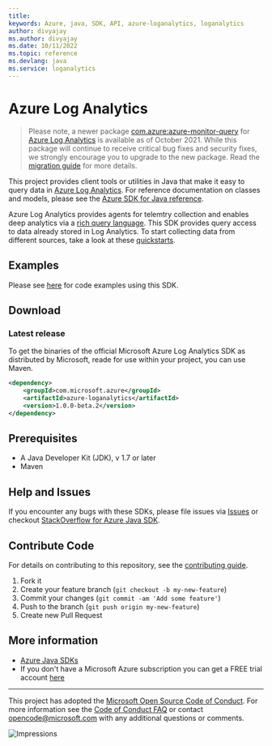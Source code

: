 ```yaml
---
title: 
keywords: Azure, java, SDK, API, azure-loganalytics, loganalytics
author: divyajay
ms.author: divyajay
ms.date: 10/11/2022
ms.topic: reference
ms.devlang: java
ms.service: loganalytics
---
```

# Azure Log Analytics

> Please note, a newer package [com.azure:azure-monitor-query](https://search.maven.org/artifact/com.azure/azure-monitor-query) 
> for [Azure Log Analytics](https://azure.microsoft.com/services/monitor/) is available as of October 2021. While this 
> package will continue to receive critical bug fixes and security fixes, we strongly encourage you to upgrade to the new package.
> Read the [migration guide](https://aka.ms/azsdk/java/migrate/monitorquery) for more details.

This project provides client tools or utilities in Java that make it easy to query data in [Azure Log Analytics](https://azure.microsoft.com/services/log-analytics/). For reference documentation on classes and models, please see the [Azure SDK for Java reference](/java/api/overview/azure/?view=azure-java-stable). 

Azure Log Analytics provides agents for telemtry collection and enables deep analytics via a [rich query language](/azure/data-explorer/kusto/query/). This SDK provides query access to data already stored in Log Analytics. To start collecting data from different sources, take a look at these [quickstarts](/azure/log-analytics/log-analytics-quick-collect-azurevm). 

## Examples

Please see [here](https://github.com/Azure/azure-sdk-for-java/tree/main/sdk/loganalytics/microsoft-azure-loganalytics/samples) for code examples using this SDK. 


## Download

### Latest release

To get the binaries of the official Microsoft Azure Log Analytics SDK as distributed by Microsoft, reade for use within your project, you can use Maven.

[//]: # ({x-version-update-start;com.microsoft.azure:azure-loganalytics;current})
```xml
<dependency>
    <groupId>com.microsoft.azure</groupId>
    <artifactId>azure-loganalytics</artifactId>
    <version>1.0.0-beta.2</version>
</dependency>
```
[//]: # ({x-version-update-end})

## Prerequisites

- A Java Developer Kit (JDK), v 1.7 or later
- Maven

## Help and Issues

If you encounter any bugs with these SDKs, please file issues via [Issues](https://github.com/Azure/azure-sdk-for-java/issues) or checkout [StackOverflow for Azure Java SDK](https://stackoverflow.com/questions/tagged/azure-java-sdk).

## Contribute Code

For details on contributing to this repository, see the [contributing guide](https://github.com/Azure/azure-sdk-for-java/blob/main/CONTRIBUTING.md).

1. Fork it
2. Create your feature branch (`git checkout -b my-new-feature`)
3. Commit your changes (`git commit -am 'Add some feature'`)
4. Push to the branch (`git push origin my-new-feature`)
5. Create new Pull Request

## More information
- [Azure Java SDKs](/java/azure/)
- If you don't have a Microsoft Azure subscription you can get a FREE trial account [here](https://go.microsoft.com/fwlink/?LinkId=330212)

---

This project has adopted the [Microsoft Open Source Code of Conduct](https://opensource.microsoft.com/codeofconduct/). For more information see the [Code of Conduct FAQ](https://opensource.microsoft.com/codeofconduct/faq/) or contact [opencode@microsoft.com](mailto:opencode@microsoft.com) with any additional questions or comments.

![Impressions](https://azure-sdk-impressions.azurewebsites.net/api/impressions/azure-sdk-for-java%2Fsdk%2Floganalytics%2Fmicrosoft-azure-loganalytics%2FREADME.png)

